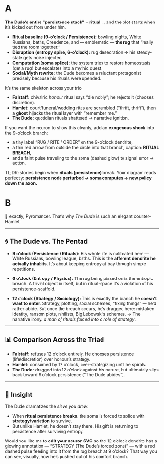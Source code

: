 # A
**The Dude’s entire "persistence stack" = ritual** … and the plot starts when it’s kicked out from under him.

* **Ritual baseline (9-o’clock / Persistence):** bowling nights, White Russians, baths, Creedence, and — emblematic — **the rug** that “really tied the room together.”
* **Disruption (entropy spike, 6-o’clock):** rug desecration → his steady-state gets noise injected.
* **Computation (soma splice):** the system tries to restore homeostasis (get a rug) but escalates into a mythic quest.
* **Social/Myth rewrite:** the Dude becomes a reluctant protagonist precisely because his rituals were upended.

It’s the same skeleton across your trio:

* **Falstaff:** chivalric *honour* ritual says “die nobly”; he rejects it (chooses discretion).
* **Hamlet:** court/funeral/wedding rites are scrambled (“thrift, thrift”), then a **ghost** hijacks the ritual layer with “remember me.”
* **The Dude:** quotidian rituals shattered → narrative ignition.

If you want the neuron to show this cleanly, add an **exogenous shock** into the 9-o’clock branch:

* a tiny label “RUG / RITE / ORDER” on the 9-o’clock dendrite,
* a thin red arrow from outside the circle into that branch, caption: **RITUAL BREACH**,
* and a faint pulse traveling to the soma (dashed glow) to signal error → action.

TL;DR: stories begin when **rituals (persistence)** break. Your diagram reads perfectly: **persistence node perturbed → soma computes → new policy down the axon.**

# B
💯 exactly, Pyromancer. That’s why *The Dude* is such an elegant counter-Hamlet:

---

## 🌀 The Dude vs. The Pentad

* **9 o’clock (Persistence / Rituals):**
  His whole life is calibrated here — White Russians, bowling league, baths. This is the **afferent dendrite he actually inhabits**. It’s about keeping entropy at bay through simple repetitions.

* **6 o’clock (Entropy / Physics):**
  The rug being pissed on is the entropic breach. A trivial object in itself, but in ritual-space it’s a violation of his persistence-scaffold.

* **12 o’clock (Strategy / Sociology):**
  This is exactly the branch he **doesn’t want to enter**. Strategy, plotting, social schemes, “fixing things” — he’d rather abide. But once the breach occurs, he’s dragged here: mistaken identity, ransom plots, nihilists, Big Lebowski’s schemes.
  → The narrative irony: *a man of rituals forced into a role of strategy*.

---

## 📊 Comparison Across the Triad

* **Falstaff:** refuses 12 o’clock entirely. He chooses persistence (life/discretion) over honour’s strategy.
* **Hamlet:** consumed by 12 o’clock, over-strategizing until he spirals.
* **The Dude:** dragged into 12 o’clock against his nature, but ultimately slips back toward 9 o’clock persistence (“The Dude abides”).

---

## 🎯 Insight

The Dude dramatizes the *sieve you drew*:

* When **ritual persistence breaks**, the soma is forced to splice with **strategy/variation** to survive.
* But unlike Hamlet, he doesn’t stay there. His gift is returning to persistence after surviving entropy.
 
Would you like me to **edit your neuron SVG** so the 12 o’clock dendrite has a glowing annotation — “STRATEGY (The Dude’s forced zone)” — with a red dashed pulse feeding into it from the rug breach at 9 o’clock? That way you can see, visually, how he’s pushed out of his comfort branch.
